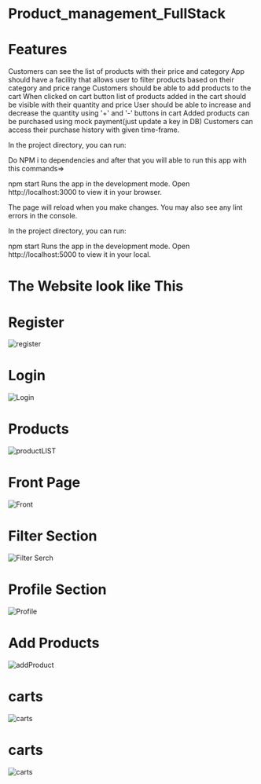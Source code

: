 # Product_management_FullStack
# Features
Customers can see the list of products with their price and category
App should have a facility that allows user to filter products based on their category and price range
Customers should be able to add products to the cart
When clicked on cart button list of products added in the cart should be visible with their quantity and price
User should be able to increase and decrease the quantity using '+' and '-' buttons in cart
Added products can be purchased using mock payment(just update a key in DB)
Customers can access their purchase history with given time-frame.

In the project directory, you can run:

Do NPM i to dependencies and after that you will able to run this app with this 
commands=>

npm start
Runs the app in the development mode.
Open http://localhost:3000 to view it in your browser.

The page will reload when you make changes.
You may also see any lint errors in the console.

In the project directory, you can run:

npm start
Runs the app in the development mode.
Open http://localhost:5000 to view it in your local.

 # The Website look like This
 # Register

![register](https://user-images.githubusercontent.com/106573507/221603507-b3a5e3bb-bfb1-427c-9959-38f8d5ed8508.JPG)

# Login

![Login](https://user-images.githubusercontent.com/106573507/221604219-21281b8b-115a-43e4-b472-8bdea737e585.JPG)

# Products
![productLIST](https://user-images.githubusercontent.com/106573507/221604603-aea46179-fffb-4b23-85a4-00f7265b7920.JPG)

# Front Page
![Front](https://user-images.githubusercontent.com/106573507/221604766-677ef5b0-069d-40ee-816a-0eed9c0b8ecc.JPG)
# Filter Section
![Filter Serch](https://user-images.githubusercontent.com/106573507/221604901-9089b459-87f9-4206-bbf7-5482a6d00287.JPG)
# Profile Section 
![Profile](https://user-images.githubusercontent.com/106573507/221605619-17c96d20-1ac0-4383-bad1-4a30647cca99.JPG)
# Add Products 
![addProduct](https://user-images.githubusercontent.com/106573507/221605882-eadc8f09-b515-4488-bcb2-9e9d209b5966.JPG)

# carts
![carts](https://user-images.githubusercontent.com/106573507/221605347-0e5188a1-179d-4073-8ac1-2d397c945b78.JPG)

# carts 
![carts](https://user-images.githubusercontent.com/106573507/221605347-0e5188a1-179d-4073-8ac1-2d397c945b78.JPG)
